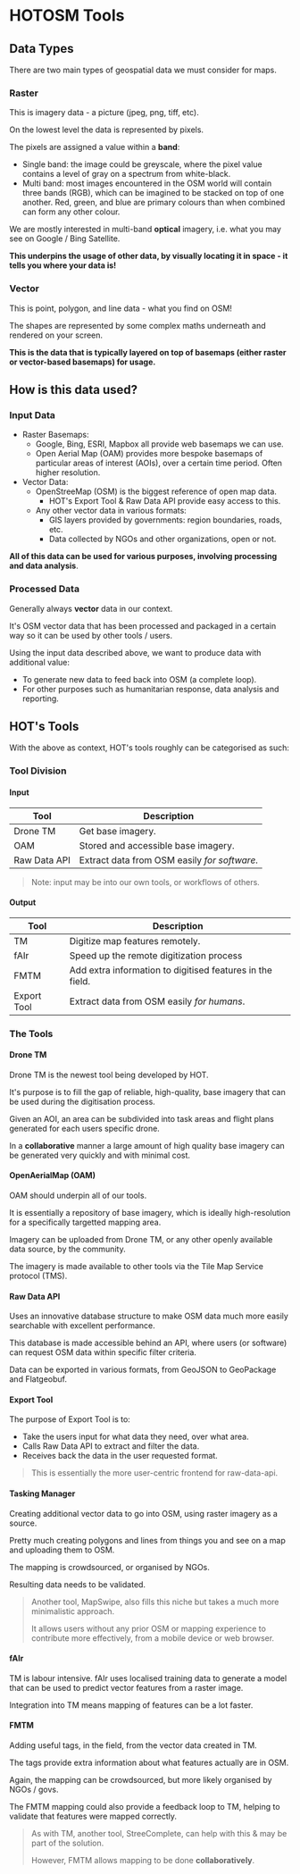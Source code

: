 # HOTOSM Tools

## Data Types

There are two main types of geospatial data we must consider for maps.

### Raster

This is imagery data - a picture (jpeg, png, tiff, etc).

On the lowest level the data is represented by pixels.

The pixels are assigned a value within a **band**:

- Single band: the image could be greyscale, where the pixel value
  contains a level of gray on a spectrum from white-black.
- Multi band: most images encountered in the OSM world will contain three
  bands (RGB), which can be imagined to be stacked on top of one another.
  Red, green, and blue are primary colours than when combined can form
  any other colour.

We are mostly interested in multi-band **optical** imagery, i.e. what you
may see on Google / Bing Satellite.

**This underpins the usage of other data, by visually locating it in
space - it tells you where your data is!**

### Vector

This is point, polygon, and line data - what you find on OSM!

The shapes are represented by some complex maths underneath and
rendered on your screen.

**This is the data that is typically layered on top of basemaps (either
raster or vector-based basemaps) for usage.**

## How is this data used?

### Input Data

- Raster Basemaps:
  - Google, Bing, ESRI, Mapbox all provide web basemaps we can use.
  - Open Aerial Map (OAM) provides more bespoke basemaps of particular areas
    of interest (AOIs), over a certain time period. Often higher resolution.
- Vector Data:
  - OpenStreeMap (OSM) is the biggest reference of open map data.
    - HOT's Export Tool & Raw Data API provide easy access to this.
  - Any other vector data in various formats:
    - GIS layers provided by governments: region boundaries, roads, etc.
    - Data collected by NGOs and other organizations, open or not.

**All of this data can be used for various purposes, involving processing
and data analysis**.

### Processed Data

Generally always **vector** data in our context.

It's OSM vector data that has been processed and packaged in a certain
way so it can be used by other tools / users.

Using the input data described above, we want to produce data with
additional value:

- To generate new data to feed back into OSM (a complete loop).
- For other purposes such as humanitarian response, data analysis
  and reporting.

## HOT's Tools

With the above as context, HOT's tools roughly can be categorised as such:

### Tool Division

#### Input

| Tool         | Description                                  |
| ------------ | -------------------------------------------- |
| Drone TM     | Get base imagery.                            |
| OAM          | Stored and accessible base imagery.          |
| Raw Data API | Extract data from OSM easily _for software_. |

> Note: input may be into our own tools, or workflows of others.

#### Output

| Tool        | Description                                               |
| ----------- | --------------------------------------------------------- |
| TM          | Digitize map features remotely.                           |
| fAIr        | Speed up the remote digitization process                  |
| FMTM        | Add extra information to digitised features in the field. |
| Export Tool | Extract data from OSM easily _for humans_.                |

### The Tools

#### Drone TM

Drone TM is the newest tool being developed by HOT.

It's purpose is to fill the gap of reliable, high-quality, base imagery
that can be used during the digitisation process.

Given an AOI, an area can be subdivided into task areas and flight
plans generated for each users specific drone.

In a **collaborative** manner a large amount of high quality base
imagery can be generated very quickly and with minimal cost.

#### OpenAerialMap (OAM)

OAM should underpin all of our tools.

It is essentially a repository of base imagery, which is ideally
high-resolution for a specifically targetted mapping area.

Imagery can be uploaded from Drone TM, or any other openly available
data source, by the community.

The imagery is made available to other tools via the Tile Map Service
protocol (TMS).

#### Raw Data API

Uses an innovative database structure to make OSM data much more easily
searchable with excellent performance.

This database is made accessible behind an API, where users (or software)
can request OSM data within specific filter criteria.

Data can be exported in various formats, from GeoJSON to GeoPackage and Flatgeobuf.

#### Export Tool

The purpose of Export Tool is to:

- Take the users input for what data they need, over what area.
- Calls Raw Data API to extract and filter the data.
- Receives back the data in the user requested format.

> This is essentially the more user-centric frontend for raw-data-api.

#### Tasking Manager

Creating additional vector data to go into OSM, using raster imagery as a
source.

Pretty much creating polygons and lines from things you and see on a map
and uploading them to OSM.

The mapping is crowdsourced, or organised by NGOs.

Resulting data needs to be validated.

> Another tool, MapSwipe, also fills this niche but takes a much more minimalistic
> approach.
>
> It allows users without any prior OSM or mapping experience to contribute more
> effectively, from a mobile device or web browser.

#### fAIr

TM is labour intensive. fAIr uses localised training data to generate
a model that can be used to predict vector features from a raster image.

Integration into TM means mapping of features can be a lot faster.

#### FMTM

Adding useful tags, in the field, from the vector data created in TM.

The tags provide extra information about what features actually are in OSM.

Again, the mapping can be crowdsourced, but more likely organised by NGOs / govs.

The FMTM mapping could also provide a feedback loop to TM, helping to
validate that features were mapped correctly.

> As with TM, another tool, StreeComplete, can help with this & may be
> part of the solution.
>
> However, FMTM allows mapping to be done **collaboratively**.
